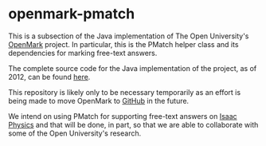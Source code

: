 # openmark-pmatch
This is a subsection of the Java implementation of The Open University's [OpenMark](http://www.open.ac.uk/openmarkexamples/) project.
In particular, this is the PMatch helper class and its dependencies for marking free-text answers.

The complete source code for the Java implementation of the project, as of 2012, can be found [here](https://github.com/gmfawcett/openmark-mvn).

This repository is likely only to be necessary temporarily as an effort is being made to move OpenMark to [GitHub](https://github.com/OpenMark/openmark) in the future.

We intend on using PMatch for supporting free-text answers on [Isaac Physics](https://isaacphysics.org/) and that will be done, in part, so that we are able to collaborate with some of the Open University's research.
